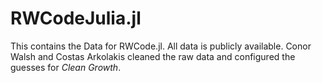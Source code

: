 ﻿# RWCodeJulia.jl
This contains the Data for RWCode.jl. All data is publicly available. Conor Walsh and Costas Arkolakis cleaned the raw data and configured the guesses for *Clean Growth*.
